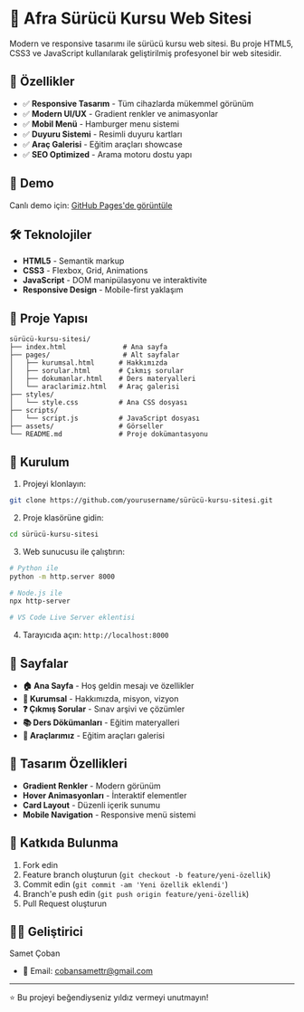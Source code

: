 # 🚗 Afra Sürücü Kursu Web Sitesi

Modern ve responsive tasarımı ile sürücü kursu web sitesi. Bu proje HTML5, CSS3 ve JavaScript kullanılarak geliştirilmiş profesyonel bir web sitesidir.

## 🌟 Özellikler

- ✅ **Responsive Tasarım** - Tüm cihazlarda mükemmel görünüm
- ✅ **Modern UI/UX** - Gradient renkler ve animasyonlar
- ✅ **Mobil Menü** - Hamburger menu sistemi
- ✅ **Duyuru Sistemi** - Resimli duyuru kartları
- ✅ **Araç Galerisi** - Eğitim araçları showcase
- ✅ **SEO Optimized** - Arama motoru dostu yapı

## 📱 Demo

Canlı demo için: [GitHub Pages'de görüntüle](https://SamettCOBANn.github.io/sürücü-kursu-sitesi)

## 🛠️ Teknolojiler

- **HTML5** - Semantik markup
- **CSS3** - Flexbox, Grid, Animations
- **JavaScript** - DOM manipülasyonu ve interaktivite
- **Responsive Design** - Mobile-first yaklaşım

## 📁 Proje Yapısı

```
sürücü-kursu-sitesi/
├── index.html              # Ana sayfa
├── pages/                  # Alt sayfalar
│   ├── kurumsal.html      # Hakkımızda
│   ├── sorular.html       # Çıkmış sorular
│   ├── dokumanlar.html    # Ders materyalleri
│   └── araclarimiz.html   # Araç galerisi
├── styles/
│   └── style.css          # Ana CSS dosyası
├── scripts/
│   └── script.js          # JavaScript dosyası
├── assets/                # Görseller
└── README.md              # Proje dokümantasyonu
```

## 🚀 Kurulum

1. Projeyi klonlayın:
```bash
git clone https://github.com/yourusername/sürücü-kursu-sitesi.git
```

2. Proje klasörüne gidin:
```bash
cd sürücü-kursu-sitesi
```

3. Web sunucusu ile çalıştırın:
```bash
# Python ile
python -m http.server 8000

# Node.js ile
npx http-server

# VS Code Live Server eklentisi
```

4. Tarayıcıda açın: `http://localhost:8000`

## 📄 Sayfalar

- **🏠 Ana Sayfa** - Hoş geldin mesajı ve özellikler
- **🏢 Kurumsal** - Hakkımızda, misyon, vizyon
- **❓ Çıkmış Sorular** - Sınav arşivi ve çözümler
- **📚 Ders Dökümanları** - Eğitim materyalleri
- **🚗 Araçlarımız** - Eğitim araçları galerisi

## 🎨 Tasarım Özellikleri

- **Gradient Renkler** - Modern görünüm
- **Hover Animasyonları** - İnteraktif elementler
- **Card Layout** - Düzenli içerik sunumu
- **Mobile Navigation** - Responsive menü sistemi



## 🤝 Katkıda Bulunma

1. Fork edin
2. Feature branch oluşturun (`git checkout -b feature/yeni-özellik`)
3. Commit edin (`git commit -am 'Yeni özellik eklendi'`)
4. Branch'e push edin (`git push origin feature/yeni-özellik`)
5. Pull Request oluşturun


## 👨‍💻 Geliştirici

Samet Çoban  
- 📧 Email: cobansamettr@gmail.com

---

⭐ Bu projeyi beğendiyseniz yıldız vermeyi unutmayın!

